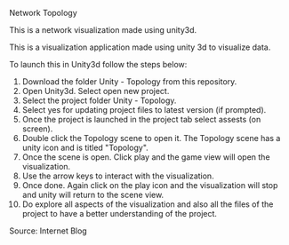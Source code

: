 Network Topology

This is a network visualization made using unity3d.

This is a visualization application made using unity 3d to visualize data.

To launch this in Unity3d follow the steps below:

1. Download the folder Unity - Topology from this repository.
2. Open Unity3d. Select open new project.
3. Select the project folder Unity - Topology.
4. Select yes for updating project files to latest version (if prompted).
5. Once the project is launched in the project tab select assests (on screen).
6. Double click the Topology scene to open it. The Topology scene has a unity icon and is titled "Topology".
7. Once the scene is open. Click play and the game view will open the visualization.
8. Use the arrow keys to interact with the visualization.
9. Once done. Again click on the play icon and the visualization will stop and unity will return to the scene view.
10. Do explore all aspects of the visualization and also all the files of the project to have a better understanding of the project.

Source: Internet Blog
